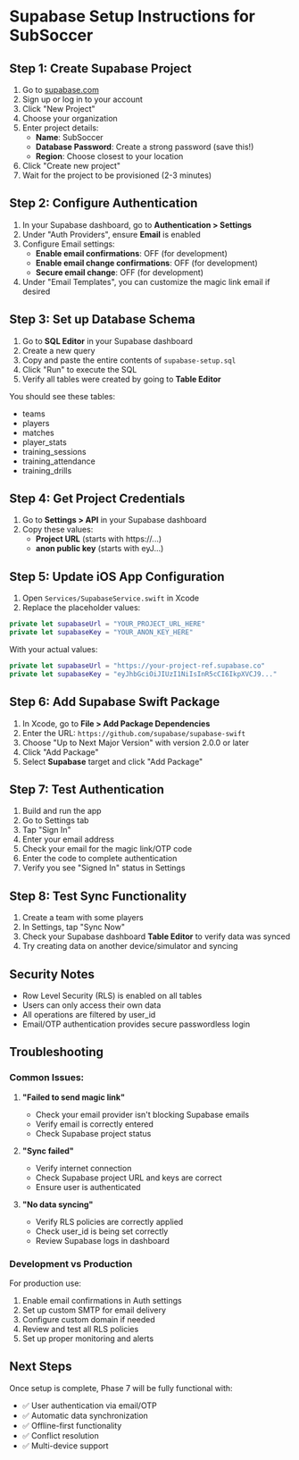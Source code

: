 # Supabase Setup Instructions for SubSoccer

## Step 1: Create Supabase Project

1. Go to [supabase.com](https://supabase.com)
2. Sign up or log in to your account
3. Click "New Project"
4. Choose your organization
5. Enter project details:
   - **Name**: SubSoccer
   - **Database Password**: Create a strong password (save this!)
   - **Region**: Choose closest to your location
6. Click "Create new project"
7. Wait for the project to be provisioned (2-3 minutes)

## Step 2: Configure Authentication

1. In your Supabase dashboard, go to **Authentication > Settings**
2. Under "Auth Providers", ensure **Email** is enabled
3. Configure Email settings:
   - **Enable email confirmations**: OFF (for development)
   - **Enable email change confirmations**: OFF (for development)
   - **Secure email change**: OFF (for development)
4. Under "Email Templates", you can customize the magic link email if desired

## Step 3: Set up Database Schema

1. Go to **SQL Editor** in your Supabase dashboard
2. Create a new query
3. Copy and paste the entire contents of `supabase-setup.sql` 
4. Click "Run" to execute the SQL
5. Verify all tables were created by going to **Table Editor**

You should see these tables:
- teams
- players  
- matches
- player_stats
- training_sessions
- training_attendance
- training_drills

## Step 4: Get Project Credentials

1. Go to **Settings > API** in your Supabase dashboard
2. Copy these values:
   - **Project URL** (starts with https://...)
   - **anon public key** (starts with eyJ...)

## Step 5: Update iOS App Configuration

1. Open `Services/SupabaseService.swift` in Xcode
2. Replace the placeholder values:

```swift
private let supabaseUrl = "YOUR_PROJECT_URL_HERE"
private let supabaseKey = "YOUR_ANON_KEY_HERE"
```

With your actual values:

```swift
private let supabaseUrl = "https://your-project-ref.supabase.co"
private let supabaseKey = "eyJhbGciOiJIUzI1NiIsInR5cCI6IkpXVCJ9..."
```

## Step 6: Add Supabase Swift Package

1. In Xcode, go to **File > Add Package Dependencies**
2. Enter the URL: `https://github.com/supabase/supabase-swift`
3. Choose "Up to Next Major Version" with version 2.0.0 or later
4. Click "Add Package"
5. Select **Supabase** target and click "Add Package"

## Step 7: Test Authentication

1. Build and run the app
2. Go to Settings tab
3. Tap "Sign In"
4. Enter your email address
5. Check your email for the magic link/OTP code
6. Enter the code to complete authentication
7. Verify you see "Signed In" status in Settings

## Step 8: Test Sync Functionality

1. Create a team with some players
2. In Settings, tap "Sync Now"
3. Check your Supabase dashboard **Table Editor** to verify data was synced
4. Try creating data on another device/simulator and syncing

## Security Notes

- Row Level Security (RLS) is enabled on all tables
- Users can only access their own data
- All operations are filtered by user_id
- Email/OTP authentication provides secure passwordless login

## Troubleshooting

### Common Issues:

1. **"Failed to send magic link"**
   - Check your email provider isn't blocking Supabase emails
   - Verify email is correctly entered
   - Check Supabase project status

2. **"Sync failed"**
   - Verify internet connection
   - Check Supabase project URL and keys are correct
   - Ensure user is authenticated

3. **"No data syncing"**
   - Verify RLS policies are correctly applied
   - Check user_id is being set correctly
   - Review Supabase logs in dashboard

### Development vs Production

For production use:
1. Enable email confirmations in Auth settings
2. Set up custom SMTP for email delivery
3. Configure custom domain if needed
4. Review and test all RLS policies
5. Set up proper monitoring and alerts

## Next Steps

Once setup is complete, Phase 7 will be fully functional with:
- ✅ User authentication via email/OTP
- ✅ Automatic data synchronization  
- ✅ Offline-first functionality
- ✅ Conflict resolution
- ✅ Multi-device support